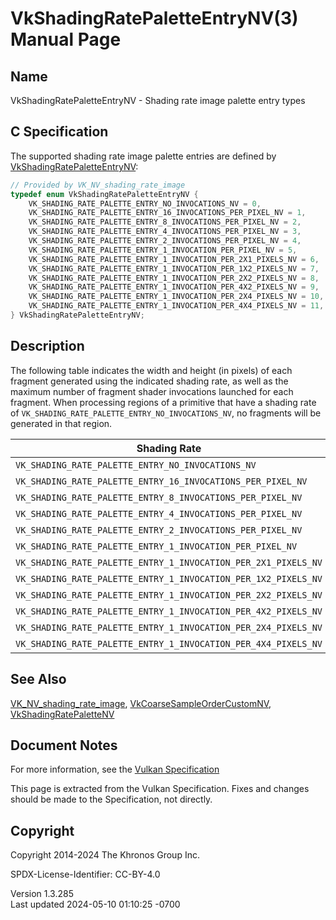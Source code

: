 # VkShadingRatePaletteEntryNV(3) Manual Page

## Name

VkShadingRatePaletteEntryNV - Shading rate image palette entry types



## <a href="#_c_specification" class="anchor"></a>C Specification

The supported shading rate image palette entries are defined by
[VkShadingRatePaletteEntryNV](https://registry.khronos.org/vulkan/specs/1.3-extensions/man/html/VkShadingRatePaletteEntryNV.html):

``` c
// Provided by VK_NV_shading_rate_image
typedef enum VkShadingRatePaletteEntryNV {
    VK_SHADING_RATE_PALETTE_ENTRY_NO_INVOCATIONS_NV = 0,
    VK_SHADING_RATE_PALETTE_ENTRY_16_INVOCATIONS_PER_PIXEL_NV = 1,
    VK_SHADING_RATE_PALETTE_ENTRY_8_INVOCATIONS_PER_PIXEL_NV = 2,
    VK_SHADING_RATE_PALETTE_ENTRY_4_INVOCATIONS_PER_PIXEL_NV = 3,
    VK_SHADING_RATE_PALETTE_ENTRY_2_INVOCATIONS_PER_PIXEL_NV = 4,
    VK_SHADING_RATE_PALETTE_ENTRY_1_INVOCATION_PER_PIXEL_NV = 5,
    VK_SHADING_RATE_PALETTE_ENTRY_1_INVOCATION_PER_2X1_PIXELS_NV = 6,
    VK_SHADING_RATE_PALETTE_ENTRY_1_INVOCATION_PER_1X2_PIXELS_NV = 7,
    VK_SHADING_RATE_PALETTE_ENTRY_1_INVOCATION_PER_2X2_PIXELS_NV = 8,
    VK_SHADING_RATE_PALETTE_ENTRY_1_INVOCATION_PER_4X2_PIXELS_NV = 9,
    VK_SHADING_RATE_PALETTE_ENTRY_1_INVOCATION_PER_2X4_PIXELS_NV = 10,
    VK_SHADING_RATE_PALETTE_ENTRY_1_INVOCATION_PER_4X4_PIXELS_NV = 11,
} VkShadingRatePaletteEntryNV;
```

## <a href="#_description" class="anchor"></a>Description

The following table indicates the width and height (in pixels) of each
fragment generated using the indicated shading rate, as well as the
maximum number of fragment shader invocations launched for each
fragment. When processing regions of a primitive that have a shading
rate of `VK_SHADING_RATE_PALETTE_ENTRY_NO_INVOCATIONS_NV`, no fragments
will be generated in that region.

| Shading Rate                                                   | Width | Height | Invocations |
|----------------------------------------------------------------|-------|--------|-------------|
| `VK_SHADING_RATE_PALETTE_ENTRY_NO_INVOCATIONS_NV`              | 0     | 0      | 0           |
| `VK_SHADING_RATE_PALETTE_ENTRY_16_INVOCATIONS_PER_PIXEL_NV`    | 1     | 1      | 16          |
| `VK_SHADING_RATE_PALETTE_ENTRY_8_INVOCATIONS_PER_PIXEL_NV`     | 1     | 1      | 8           |
| `VK_SHADING_RATE_PALETTE_ENTRY_4_INVOCATIONS_PER_PIXEL_NV`     | 1     | 1      | 4           |
| `VK_SHADING_RATE_PALETTE_ENTRY_2_INVOCATIONS_PER_PIXEL_NV`     | 1     | 1      | 2           |
| `VK_SHADING_RATE_PALETTE_ENTRY_1_INVOCATION_PER_PIXEL_NV`      | 1     | 1      | 1           |
| `VK_SHADING_RATE_PALETTE_ENTRY_1_INVOCATION_PER_2X1_PIXELS_NV` | 2     | 1      | 1           |
| `VK_SHADING_RATE_PALETTE_ENTRY_1_INVOCATION_PER_1X2_PIXELS_NV` | 1     | 2      | 1           |
| `VK_SHADING_RATE_PALETTE_ENTRY_1_INVOCATION_PER_2X2_PIXELS_NV` | 2     | 2      | 1           |
| `VK_SHADING_RATE_PALETTE_ENTRY_1_INVOCATION_PER_4X2_PIXELS_NV` | 4     | 2      | 1           |
| `VK_SHADING_RATE_PALETTE_ENTRY_1_INVOCATION_PER_2X4_PIXELS_NV` | 2     | 4      | 1           |
| `VK_SHADING_RATE_PALETTE_ENTRY_1_INVOCATION_PER_4X4_PIXELS_NV` | 4     | 4      | 1           |

## <a href="#_see_also" class="anchor"></a>See Also

[VK_NV_shading_rate_image](https://registry.khronos.org/vulkan/specs/1.3-extensions/man/html/VK_NV_shading_rate_image.html),
[VkCoarseSampleOrderCustomNV](https://registry.khronos.org/vulkan/specs/1.3-extensions/man/html/VkCoarseSampleOrderCustomNV.html),
[VkShadingRatePaletteNV](https://registry.khronos.org/vulkan/specs/1.3-extensions/man/html/VkShadingRatePaletteNV.html)

## <a href="#_document_notes" class="anchor"></a>Document Notes

For more information, see the <a
href="https://registry.khronos.org/vulkan/specs/1.3-extensions/html/vkspec.html#VkShadingRatePaletteEntryNV"
target="_blank" rel="noopener">Vulkan Specification</a>

This page is extracted from the Vulkan Specification. Fixes and changes
should be made to the Specification, not directly.

## <a href="#_copyright" class="anchor"></a>Copyright

Copyright 2014-2024 The Khronos Group Inc.

SPDX-License-Identifier: CC-BY-4.0

Version 1.3.285  
Last updated 2024-05-10 01:10:25 -0700
